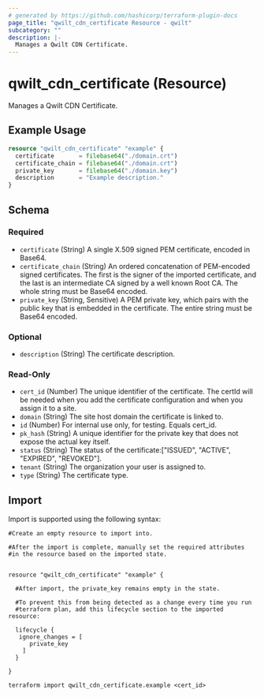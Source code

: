 ```yaml
---
# generated by https://github.com/hashicorp/terraform-plugin-docs
page_title: "qwilt_cdn_certificate Resource - qwilt"
subcategory: ""
description: |-
  Manages a Qwilt CDN Certificate.
---
```


# qwilt_cdn_certificate (Resource)

Manages a Qwilt CDN Certificate.

## Example Usage

```terraform
resource "qwilt_cdn_certificate" "example" {
  certificate       = filebase64("./domain.crt")
  certificate_chain = filebase64("./domain.crt")
  private_key       = filebase64("./domain.key")
  description       = "Example description."
}
```

<!-- schema generated by tfplugindocs -->
## Schema

### Required

- `certificate` (String) A single X.509 signed PEM certificate, encoded in Base64.
- `certificate_chain` (String) An ordered concatenation of PEM-encoded signed certificates. The first is the signer of the imported certificate, and the last is an intermediate CA signed by a well known Root CA. The whole string must be Base64 encoded.
- `private_key` (String, Sensitive) A PEM private key, which pairs with the public key that is embedded in the certificate. The entire string must be Base64 encoded.

### Optional

- `description` (String) The certificate description.

### Read-Only

- `cert_id` (Number) The unique identifier of the certificate. The certId will be needed when you add the certificate configuration and when you assign it to a site.
- `domain` (String) The site host domain the certificate is linked to.
- `id` (Number) For internal use only, for testing. Equals cert_id.
- `pk_hash` (String) A unique identifier for the private key that does not expose the actual key itself.
- `status` (String) The status of the certificate:["ISSUED",
          "ACTIVE",
          "EXPIRED",
          "REVOKED"].
- `tenant` (String) The organization your user is assigned to.
- `type` (String) The certificate type.

## Import

Import is supported using the following syntax:

```shell
#Create an empty resource to import into.

#After the import is complete, manually set the required attributes 
#in the resource based on the imported state.


resource "qwilt_cdn_certificate" "example" {

  #After import, the private_key remains empty in the state.

  #To prevent this from being detected as a change every time you run 
  #terraform plan, add this lifecycle section to the imported resource:

  lifecycle {
   ignore_changes = [
      private_key
    ]
  }

}

terraform import qwilt_cdn_certificate.example <cert_id>
```
